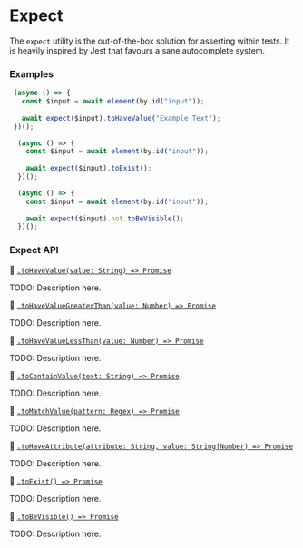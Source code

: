 # Expect

The `expect` utility is the out-of-the-box solution for asserting within tests. It is heavily inspired by Jest that favours a sane autocomplete system.

 ### Examples
 
```javascript
 (async () => {
   const $input = await element(by.id("input"));
   
   await expect($input).toHaveValue("Example Text");
 })();
```
 
```javascript
  (async () => {
    const $input = await element(by.id("input"));
    
    await expect($input).toExist();
  })();
```

```javascript
  (async () => {
    const $input = await element(by.id("input"));
    
    await expect($input).not.toBeVisible();
  })();
```

### Expect API

:hammer: [```.toHaveValue(value: String) => Promise```](./expect/toHaveValue.md)

TODO: Description here.

:hammer: [```.toHaveValueGreaterThan(value: Number) => Promise```](./expect/toHaveValueGreaterThan.md)

TODO: Description here.

:hammer: [```.toHaveValueLessThan(value: Number) => Promise```](./expect/toHaveValueLessThan.md)

TODO: Description here.

:hammer: [```.toContainValue(text: String) => Promise```](./expect/toContainValue.md)

TODO: Description here.

:hammer: [```.toMatchValue(pattern: Regex) => Promise```](./expect/toMatchValue.md)

TODO: Description here.

:hammer: [```.toHaveAttribute(attribute: String, value: String|Number) => Promise```](./expect/toHaveAttribute.md)

TODO: Description here.

:hammer: [```.toExist() => Promise```](./expect/toExist.md)

TODO: Description here.

:hammer: [```.toBeVisible() => Promise```](./expect/toBeVisible.md)

TODO: Description here.